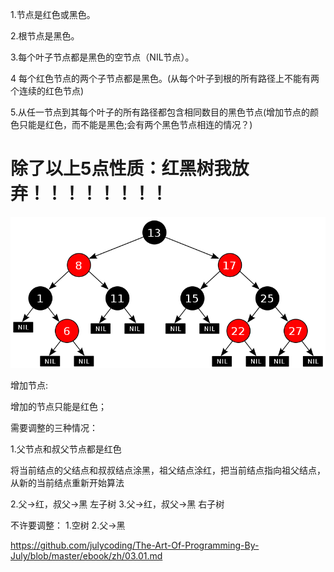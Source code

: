 1.节点是红色或黑色。

2.根节点是黑色。

3.每个叶子节点都是黑色的空节点（NIL节点）。

4 每个红色节点的两个子节点都是黑色。(从每个叶子到根的所有路径上不能有两个连续的红色节点)

5.从任一节点到其每个叶子的所有路径都包含相同数目的黑色节点(增加节点的颜色只能是红色，而不能是黑色;会有两个黑色节点相连的情况？)


除了以上5点性质：红黑树我放弃！！！！！！！！
================================

![红黑树](1.png)

增加节点:

增加的节点只能是红色；

需要调整的三种情况：

1.父节点和叔父节点都是红色

将当前结点的父结点和叔叔结点涂黑，祖父结点涂红，把当前结点指向祖父结点，从新的当前结点重新开始算法

2.父->红，叔父->黑 左子树
3.父->红，叔父->黑 右子树

不许要调整：
1.空树
2.父->黑

https://github.com/julycoding/The-Art-Of-Programming-By-July/blob/master/ebook/zh/03.01.md